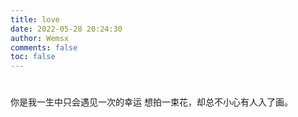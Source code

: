 ```yaml
---
title: love
date: 2022-05-28 20:24:30
author: Wemsx
comments: false
toc: false
---
```


<h1><span id="timeDateILU"></span></h1>
<h1><span id="timesILU"></span></h1>
<script>
    var nowL = new Date(); 
    function createtime() { 
        var grtL = new Date("05/20/2022 17:32:46");
        nowL.setTime(nowL.getTime()+250); 
        daysL = (nowL - grtL ) / 1000 / 60 / 60 / 24; dnumL = Math.floor(daysL); 
        hoursL = (nowL - grtL ) / 1000 / 60 / 60 - (24 * dnumL); hnumL = Math.floor(hoursL); 
        if(String(hnumL).length ==1 ){hnumL = "0" + hnumL;} minutes = (nowL - grtL ) / 1000 /60 - (24 * 60 * dnumL) - (60 * hnumL); 
        mnumL = Math.floor(minutes); if(String(mnumL).length ==1 ){mnumL = "0" + mnumL;} 
        seconds = (nowL - grtL ) / 1000 - (24 * 60 * 60 * dnumL) - (60 * 60 * hnumL) - (60 * mnumL); 
        snumL = Math.round(seconds); if(String(snumL).length ==1 ){snumL = "0" + snumL;} 
        document.getElementById("timeDateILU").innerHTML = "喜欢TA已经 "; 
        document.getElementById("timesILU").innerHTML =  dnumL + " 天 " + hnumL + " 小时 " + mnumL + " 分 " + snumL + " 秒"; 
    } 
setInterval("createtime()",1000);
</script>
你是我一生中只会遇见一次的幸运
想拍一束花，却总不小心有人入了画。
